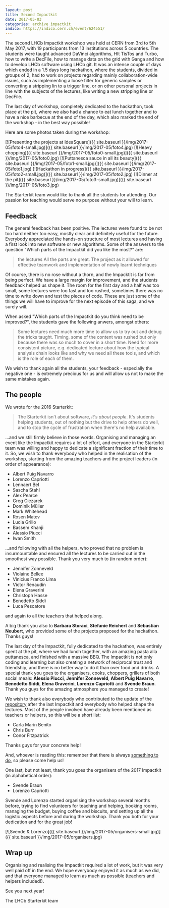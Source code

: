 ```yaml
---
layout: post
title: Second Impactkit
date: 2017-05-03
categories: archive impactkit
indico: https://indico.cern.ch/event/624551/
---
```


The second LHCb Impactkit workshop was held at CERN from 3rd to 5th May 2017, with 19 participants from 13 institutions across 5 countries. 
The students were taught advanced DaVinci algorithms, Hlt TisTos and Turbo, how to 
write a DecFile, how to manage data on the grid with Ganga and how to develop LHCb software using LHCb git. It was an intense couple of days which ended in a 1.5 days long hackathon, where the students, divided in groups of 2, had to work on projects regarding mainly collaboration-wide issues, such as implementing a loose filter for generic samples or converting a stripping lin to a trigger line, or on other personal projects in line with the subjects of the lectures, like writing a new stripping line or DecFile. 

The last day of workshop, completely dedicated to the hackathon, took place at the pit, where we also had a chance to eat lunch together and to have a nice barbecue at the end of the day, which also marked the end of the workshop - in the best way possible!

Here are some photos taken during the workshop:

[![Presenting the projects at IdeaSquare]({{ site.baseurl }}/img/2017-05/foto4-small.jpg)]({{ site.baseurl }}/img/2017-05/foto4.jpg)
[![Heavy chopping]({{ site.baseurl }}/img/2017-05/foto0-small.jpg)]({{ site.baseurl }}/img/2017-05/foto0.jpg)
[![Puttanesca sauce in all its beauty]({{ site.baseurl }}/img/2017-05/foto1-small.jpg)]({{ site.baseurl }}/img/2017-05/foto1.jpg)
[![Hackathon in progress]({{ site.baseurl }}/img/2017-05/foto2-small.jpg)]({{ site.baseurl }}/img/2017-05/foto2.jpg)
[![Dinner at the pit]({{ site.baseurl }}/img/2017-05/foto3-small.jpg)]({{ site.baseurl }}/img/2017-05/foto3.jpg)


The Starterkit team would like to thank all the students for attending. Our passion for teaching would serve no purpose without your will to learn.

## Feedback

The general feedback has been positive. The lectures were found to be not too hard neither too easy, mostly clear and definitely useful for the future. Everybody appreciated the hands-on structure of most lectures and having a first look into new software or new algorithms.
Some of the answers to the question "Which parts of the Impactkit did you like the most?" are:

> the lectures
> All the parts are great.
> The project as it allowed for effective teamwork and implementation of newly learnt techniques

Of course, there is no rose without a thorn, and the Impacktit is far from being perfect. We have a large margin for improvement, and the students feedback helped us shape it. 
The room for the first day and a half was too small, some lectures were too fast and too rushed, sometimes there was no time to write down and test the pieces of code. These are just some of the things we will have to improve for the next episode of this saga, and we surely will. 

When asked "Which parts of the Impactkit do you think need to be improved?", the students gave the following anwers, amongst others:

> Some lectures need much more time to allow us to try out and debug the tricks taught.
> Timing, some of the content was rushed but only because there was so much to cover in a short time.
> Need for more consistent picture, e.g. dedicated lecture about how the typical analysis chain looks like and why we need all these tools, and which is the role of each of them.

We wish to thank again all the students, your feedback - especially the negative one - is extremely precious for us and will allow us not to make the same mistakes again.

## The people

We wrote for the 2016 Starterkit:

> The Starterkit isn't about software, _it's about people_. It's students helping 
students, out of nothing but the drive to help others do well, and to stop the 
cycle of frustration when there's no help available.

...and we still firmly believe in those words. Organising and managing an event like the Impactkit requires a lot of effort, and everyone in the Starterkit team was willing and happy to dedicate a significant fraction of their time to it. So, we wish to thank everybody who helped in the realisation of the workshop, starting from the amazing teachers and the project leaders (in order of appearance):

* Albert Puig Navarro
* Lorenzo Capriotti
* Lennaert Bel
* Sascha Stahl
* Alex Pearce
* Greg Ciezarek
* Dominik Müller
* Mark Whitehead
* Rosen Matev
* Lucia Grillo
* Bassem Khanji
* Alessio Piucci
* Iwan Smith

...and following with all the helpers, who proved that no problem is insurmountable and ensured all the lectures to be carried out in the smoothest way possible. Thank you very much to (in random order):

* Jennifer Zonneveld
* Violaine Bellee
* Vinicius Franco Lima
* Victor Renaudin
* Elena Graverini
* Christoph Hasse
* Benedetto Siddi
* Luca Pescatore

and again to all the teachers that helped along.

A big thank you also to **Barbara Storaci**, **Stefanie Reichert** and **Sebastian Neubert**, who provided some of the projects proposed for the hackathon. Thanks guys!

The last day of the Impactkit, fully dedicated to the hackathon, was entirely spent at the pit, where we had lunch together, with an amazing pasta alla puttanesca, and finished with a massive BBQ. The Impactkit is not only coding and learning but also creating a network of reciprocal trust and friendship, and there is no better way to do it than over food and drinks. A special thank you goes to the organisers, cooks, choppers, grillers of both social meals: **Alessio Piucci**, **Jennifer Zonneveld**, **Albert Puig Navarro**, **Benedetto Siddi**, **Elena Graverini**, **Lorenzo Capriotti** and **Svende Braun**. Thank you guys for the amazing atmosphere you managed to create!

We wish to thank also everybody who contributed to the update of the [repository][repository] after the last Impactkit and everybody who helped shape the lectures. Most of the people involved have already been mentioned as teachers or helpers, so this will be a short list:

* Carla Marin Benito
* Chris Burr
* Conor Fitzpatrick

Thanks guys for your concrete help! 

And, whoever is reading this: remember that there is always [something to do][issues], so please come help us!

One last, but not least, thank you goes the organisers of the 2017 Impactkit (in alphabetical order):

* Svende Braun
* Lorenzo Capriotti

Svende and Lorenzo started organising the workshop several months before, trying to find volunteers for teaching and helping, booking rooms, managing the budget, buying coffee and biscuits, and setting up all the logistic aspects before and during the workshop. Thank you both for your dedication and for the great job! 

[![Svende & Lorenzo]({{ site.baseurl }}/img/2017-05/organisers-small.jpg)]({{ site.baseurl }}/img/2017-05/organisers.jpg)


## Wrap up

Organising and realising the Impactkit required a lot of work, but it was very well paid off in the end. We hope everybody enjoyed it as much as we did, and that everyone managed to learn as much as possible (teachers and helpers included!).

See you next year!

The LHCb Starterkit team

[repository]: https://lhcb.github.io/second-analysis-steps/
[issues]: https://lhcb.github.io/second-analysis-steps/issues

